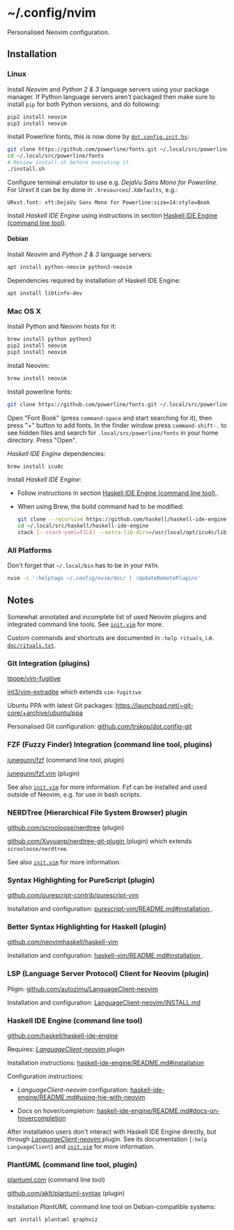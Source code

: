# ~/.config/nvim

Personalised Neovim configuration.


## Installation


### Linux

Install *Neovim* and *Python 2 & 3* language servers using your package
manager. If Python language servers aren't packaged then make sure to install
`pip` for both Python versions, and do following:

```Bash
pip2 install neovim
pip3 install neovim
```

Install Powerline fonts, this is now done by
[`dot.config.init.hs`](../dot.config.init.hs):

```Bash
git clone https://github.com/powerline/fonts.git ~/.local/src/powerline/fonts
cd ~/.local/src/powerline/fonts
# Review install.sh before executing it.
./install.sh
```

Configure terminal emulator to use e.g. *DejaVu Sans Mono for Powerline*. For
Urxvt it can be by done in `.Xresources`/`.Xdefaults`, e.g.:

```
URxvt.font: xft:DejaVu Sans Mono for Powerline:size=14:style=Book
```

Install *Haskell IDE Engine* using instructions in section [Haskell IDE Engine
(command line tool)](#haskell-ide-engine-command-line-tool).


#### Debian

Install *Neovim* and *Python 2 & 3* language servers:

```Bash
apt install python-neovim python3-neovim
```

Dependencies required by installation of Haskell IDE Engine:

```Bash
apt install libtinfo-dev
```


### Mac OS X

Install Python and Neovim hosts for it:

```Bash
brew install python python3
pip2 install neovim
pip3 install neovim
```

Install Neovim:

```Bash
brew install neovim
```

Install powerline fonts:

```Bash
git clone https://github.com/powerline/fonts.git ~/.local/src/powerline/fonts
```

Open "Font Book" (press `command-space` and start searching for it), then press
"+" button to add fonts. In the finder window press `command-shift-.` to see
hidden files and search for `.local/src/powerline/fonts` in your home
directory. Press "Open".

*Haskell IDE Engine* dependencies:

```Bash
brew install icu4c
```

Install *Haskell IDE Engine*:

* Follow instructions in section [Haskell IDE Engine (command line tool)
  ](#haskell-ide-engine-command-line-tool).

* When using Brew, the build command had to be modified:

    ```Bash
    git clone --recursive https://github.com/haskell/haskell-ide-engine ~/.local/src/haskell/haskell-ide-engine
    cd ~/.local/src/haskell/haskell-ide-engine
    stack [--stack-yaml=FILE] --extra-lib-dirs=/usr/local/opt/icu4c/lib --extra-include-dirs=/usr/local/opt/icu4c/include install
    ```


### All Platforms

Don't forget that `~/.local/bin` has to be in your `PATH`.

```Bash
nvim -c ':helptags ~/.config/nvim/doc/ | :UpdateRemotePlugins'
```


## Notes

Somewhat annotated and incomplete list of used Neovim plugins and integrated
command line tools. See [`init.vim`](init.vim) for more.

Custom commands and shortcuts are documented in `:help rituals`, i.e.
[`doc/rituals.txt`](rituals.txt).


### Git Integration (plugins)

[tpope/vim-fugitive](https://github.com/tpope/vim-fugitive)

[int3/vim-extradite](https://github.com/int3/vim-extradite) which extends
`vim-fugitive`

Ubuntu PPA with latest Git packages:
<https://launchpad.net/~git-core/+archive/ubuntu/ppa>

Personalised Git configuration:
[github.com/trskop/dot.config-git](https://github.com/trskop/dot.config-git)


### FZF (Fuzzy Finder) Integration (command line tool, plugins)

[junegunn/fzf](https://github.com/junegunn/fzf) (command line tool, plugin)

[junegunn/fzf.vim](https://github.com/junegunn/fzf.vim) (plugin)

See also [`init.vim`](init.vim) for more information. Fzf can be installed and
used outside of Neovim, e.g. for use in bash scripts.


### NERDTree (Hierarchical File System Browser) plugin

[github.com/scrooloose/nerdtree](https://github.com/scrooloose/nerdtree)
(plugin)

[github.com/Xuyuanp/nerdtree-git-plugin
](https://github.com/Xuyuanp/nerdtree-git-plugin) (plugin) which extends
`scrooloose/nerdtree`.

See also [`init.vim`](init.vim) for more information.


### Syntax Highlighting for PureScript (plugin)

[github.com/purescript-contrib/purescript-vim
](https://github.com/purescript-contrib/purescript-vim)

Installation and configuration: [purescript-vim/README.md#installation
](https://github.com/purescript-contrib/purescript-vim#installation).


### Better Syntax Highlighting for Haskell (plugin)

[github.com/neovimhaskell/haskell-vim
](https://github.com/neovimhaskell/haskell-vim)

Installation and configuration: [haskell-vim/README.md#installation
](https://github.com/neovimhaskell/haskell-vim#installation).


### LSP (Language Server Protocol) Client for Neovim (plugin)

Pligin: [github.com/autozimu/LanguageClient-neovim
](https://github.com/autozimu/LanguageClient-neovim)

Installation and configuration: [LanguageClient-neovim/INSTALL.md
](https://github.com/autozimu/LanguageClient-neovim/blob/next/INSTALL.md)


### Haskell IDE Engine (command line tool)

[github.com/haskell/haskell-ide-engine
](https://github.com/haskell/haskell-ide-engine)

Requires: [*LanguageClient-neovim*
](#lsp-language-server-protocol-client-for-neovim-plugin) plugin

Installation instructions: [haskell-ide-engine/README.md#installation
](https://github.com/haskell/haskell-ide-engine#installation)

Configuration instructions:

* *LanguageClient-neovim* configuration:
  [haskell-ide-engine/README.md#using-hie-with-neovim
  ](https://github.com/haskell/haskell-ide-engine#using-hie-with-neovim)

* Docs on hover/completion:
  [haskell-ide-engine/README.md#docs-on-hovercompletion
  ](https://github.com/haskell/haskell-ide-engine#docs-on-hovercompletion)

After installation users don't interact with Haskell IDE Engine directly, but
through [*LanguageClient-neovim*
](#lsp-language-server-protocol-client-for-neovim-plugin) plugin. See its
documentation (`:help LanguageClient`) and [`init.vim`](init.vim) for more
information.


### PlantUML (command line tool, plugin)

[plantuml.com](http://plantuml.com) (command line tool)

[github.com/aklt/plantuml-syntax](https://github.com/aklt/plantuml-syntax)
(plugin)

Installation *PlantUML* command line tool on Debian-compatible systems:

```bash
apt install plantuml graphviz
```
